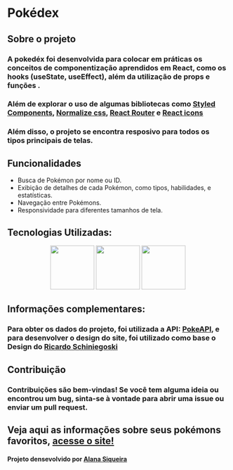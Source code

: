 # Pokédex

## Sobre o projeto

### A pokedéx foi desenvolvida para colocar em práticas os conceitos de componentização aprendidos em React, como os hooks (useState, useEffect), além da utilização de props e funções .
### Além de explorar o uso de algumas bibliotecas como [Styled Components](https://styled-components.com/), [Normalize css](https://github.com/necolas/normalize.css), [React Router](https://reactrouter.com/en/main) e [React icons](https://react-icons.github.io/react-icons/search/#q=close)
### Além disso, o projeto se encontra resposivo para todos os tipos principais de telas.

## Funcionalidades

- Busca de Pokémon por nome ou ID.
- Exibição de detalhes de cada Pokémon, como tipos, habilidades, e estatísticas.
- Navegação entre  Pokémons.
- Responsividade para diferentes tamanhos de tela.

## Tecnologias Utilizadas:
<div align=center>
 <img src="https://cdn.jsdelivr.net/gh/devicons/devicon@latest/icons/react/react-original-wordmark.svg" width=100/>    <img src="https://cdn.jsdelivr.net/gh/devicons/devicon@latest/icons/vitejs/vitejs-original.svg" width=100 />     <img src="https://cdn.jsdelivr.net/gh/devicons/devicon@latest/icons/nodejs/nodejs-plain-wordmark.svg" width=100 />
          
 </div>

## Informações complementares:

###  Para obter os dados do projeto, foi utilizada a API:    [PokeAPI](https://pokeapi.co/), e para desenvolver o design do site, foi utilizado como base o Design do [Ricardo Schiniegoski](https://www.figma.com/design/aE922Ktwi6DdbSzmOoGpgg/Pok%C3%A9dex-(Community)?node-id=0-1&t=QSi8WCiD7dvjKYyY-0)

## Contribuição

### Contribuições são bem-vindas! Se você tem alguma ideia ou encontrou um bug, sinta-se à vontade para abrir uma issue ou enviar um pull request.

## Veja aqui as informações sobre seus pokémons favoritos, [acesse o site!](https://pokedex-dusky-delta.vercel.app/)


#### Projeto densevolvido por [Alana Siqueira](https://www.linkedin.com/in/alana-siqueira-6469ba235/)
